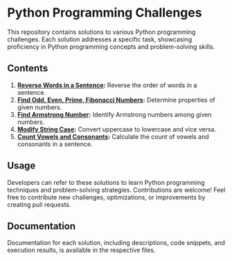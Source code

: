 # Python Programming Challenges

This repository contains solutions to various Python programming challenges. Each solution addresses a specific task, showcasing proficiency in Python programming concepts and problem-solving skills.

## Contents

1. **[Reverse Words in a Sentence](Reverse_Words.py):** Reverse the order of words in a sentence.
2. **[Find Odd, Even, Prime, Fibonacci Numbers](Odd_Even_Prime_Fibonacci.py):** Determine properties of given numbers.
3. **[Find Armstrong Number](Armstrong_Number.py):** Identify Armstrong numbers among given numbers.
4. **[Modify String Case](Modify_String_Case.py):** Convert uppercase to lowercase and vice versa.
5. **[Count Vowels and Consonants](Count_Vowels_Consonants.py):** Calculate the count of vowels and consonants in a sentence.

## Usage

Developers can refer to these solutions to learn Python programming techniques and problem-solving strategies. Contributions are welcome! Feel free to contribute new challenges, optimizations, or improvements by creating pull requests.

## Documentation

Documentation for each solution, including descriptions, code snippets, and execution results, is available in the respective files.


